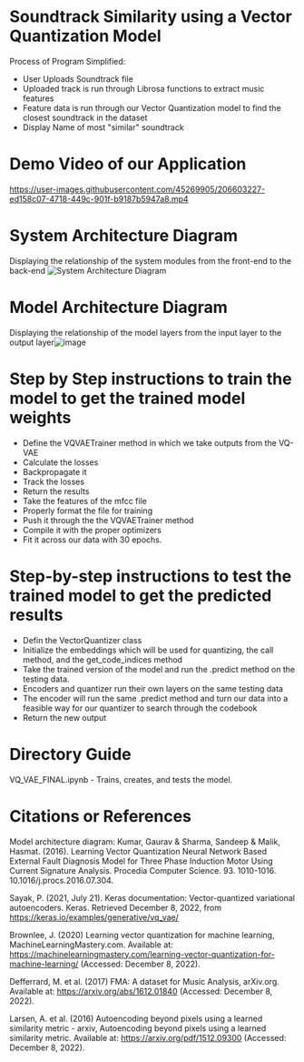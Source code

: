 
# Soundtrack Similarity using a Vector Quantization Model

Process of Program Simplified:
  - User Uploads Soundtrack file
  - Uploaded track is run through Librosa functions to extract music features
  - Feature data is run through our Vector Quantization model to find the closest soundtrack in the dataset
  - Display Name of most "similar" soundtrack

# Demo Video of our Application
https://user-images.githubusercontent.com/45269905/206603227-ed158c07-4718-449c-901f-b9187b5947a8.mp4

# System Architecture Diagram
  Displaying the relationship of the system modules from the front-end to the back-end
  ![System Architecture Diagram](https://user-images.githubusercontent.com/113549755/206785473-2c493913-6017-450b-86d0-4d4127c0d50f.png)
  
  
# Model Architecture Diagram
  Displaying the relationship of the model layers from the input layer to the output layer![image](https://user-images.githubusercontent.com/97644172/206308928-1f2f2084-8f80-4801-aae5-bd29debd005b.png)

  
  
  
# Step by Step instructions to train the model to get the trained model weights
- Define the VQVAETrainer method in which we take outputs from the VQ-VAE
- Calculate the losses 
- Backpropagate it
- Track the losses
- Return the results 
- Take the features of the mfcc file
- Properly format the file for training
- Push it through the the VQVAETrainer method
- Compile it with the proper optimizers
- Fit it across our data with 30 epochs. 

# Step-by-step instructions to test the trained model to get the predicted results
- Defin the VectorQuantizer class 
- Initialize the embeddings which will be used for quantizing, the call method, and the get_code_indices method 
- Take the trained version of the model and run the .predict method on the testing data. 
- Encoders and quantizer run their own layers on the same testing data 
- The encoder will run the same .predict method and turn our data into a feasible way for our quantizer to search through the codebook
- Return the new output
  
# Directory Guide
VQ_VAE_FINAL.ipynb - Trains, creates, and tests the model.

# Citations or References
  Model architecture diagram: Kumar, Gaurav & Sharma, Sandeep & Malik, Hasmat. (2016). Learning Vector Quantization Neural Network Based External Fault Diagnosis Model for Three Phase Induction Motor Using Current Signature Analysis. Procedia Computer Science. 93. 1010-1016. 10.1016/j.procs.2016.07.304. 
  
 Sayak, P. (2021, July 21). Keras documentation: Vector-quantized variational autoencoders. Keras. Retrieved December 8, 2022, from https://keras.io/examples/generative/vq_vae/  
 
Brownlee, J. (2020) Learning vector quantization for machine learning, MachineLearningMastery.com. Available at: https://machinelearningmastery.com/learning-vector-quantization-for-machine-learning/ (Accessed: December 8, 2022). 


Defferrard, M. et al. (2017) FMA: A dataset for Music Analysis, arXiv.org. Available at: https://arxiv.org/abs/1612.01840 (Accessed: December 8, 2022). 


Larsen, A. et al. (2016) Autoencoding beyond pixels using a learned similarity metric - arxiv, Autoencoding beyond pixels using a learned similarity metric. Available at: https://arxiv.org/pdf/1512.09300 (Accessed: December 8, 2022). 

 








  



